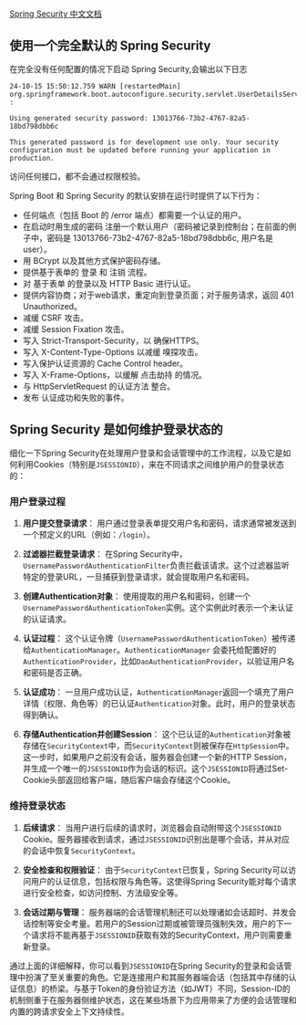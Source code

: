 ## 

[Spring Security 中文文档](https://springdoc.cn/spring-security/servlet/getting-started.html)

## 使用一个完全默认的 Spring Security

在完全没有任何配置的情况下启动 Spring Security,会输出以下日志

```
24-10-15 15:50:12.759 WARN [restartedMain] org.springframework.boot.autoconfigure.security.servlet.UserDetailsServiceAutoConfiguration(89) : 

Using generated security password: 13013766-73b2-4767-82a5-18bd798dbb6c

This generated password is for development use only. Your security configuration must be updated before running your application in production.
```

访问任何接口，都不会通过权限校验。

Spring Boot 和 Spring Security 的默认安排在运行时提供了以下行为：

- 任何端点（包括 Boot 的 /error 端点）都需要一个认证的用户。
- 在启动时用生成的密码 注册一个默认用户（密码被记录到控制台；在前面的例子中，密码是 13013766-73b2-4767-82a5-18bd798dbb6c,
  用户名是 user）。
- 用 BCrypt 以及其他方式保护密码存储。
- 提供基于表单的 登录 和 注销 流程。
- 对 基于表单 的登录以及 HTTP Basic 进行认证。
- 提供内容协商；对于web请求，重定向到登录页面；对于服务请求，返回 401 Unauthorized。
- 减缓 CSRF 攻击。
- 减缓 Session Fixation 攻击。
- 写入 Strict-Transport-Security，以 确保HTTPS。
- 写入 X-Content-Type-Options 以减缓 嗅探攻击。
- 写入保护认证资源的 Cache Control header。
- 写入 X-Frame-Options，以缓解 点击劫持 的情况。
- 与 HttpServletRequest 的认证方法 整合。
- 发布 认证成功和失败的事件。

## Spring Security 是如何维护登录状态的

细化一下Spring Security在处理用户登录和会话管理中的工作流程，以及它是如何利用Cookies（特别是`JSESSIONID`），来在不同请求之间维护用户的登录状态的：

### 用户登录过程

1. **用户提交登录请求**：
   用户通过登录表单提交用户名和密码，请求通常被发送到一个预定义的URL（例如：`/login`）。

2. **过滤器拦截登录请求**：
   在Spring Security中，`UsernamePasswordAuthenticationFilter`负责拦截该请求。这个过滤器监听特定的登录URL，一旦捕获到登录请求，就会提取用户名和密码。

3. **创建Authentication对象**：
   使用提取的用户名和密码，创建一个`UsernamePasswordAuthenticationToken`实例。这个实例此时表示一个未认证的认证请求。

4. **认证过程**：
   这个认证令牌（`UsernamePasswordAuthenticationToken`）被传递给`AuthenticationManager`。`AuthenticationManager`
   会委托给配置好的`AuthenticationProvider`，比如`DaoAuthenticationProvider`，以验证用户名和密码是否正确。

5. **认证成功**：
   一旦用户成功认证，`AuthenticationManager`返回一个填充了用户详情（权限、角色等）的已认证`Authentication`对象。此时，用户的登录状态得到确认。

6. **存储Authentication并创建Session**：
   这个已认证的`Authentication`对象被存储在`SecurityContext`中，而`SecurityContext`则被保存在`HttpSession`中。这一步时，如果用户之前没有会话，服务器会创建一个新的HTTP
   Session，并生成一个唯一的`JSESSIONID`作为会话的标识。这个`JSESSIONID`将通过Set-Cookie头部返回给客户端，随后客户端会存储这个Cookie。

### 维持登录状态

1. **后续请求**：
   当用户进行后续的请求时，浏览器会自动附带这个`JSESSIONID` Cookie。服务器接收到请求，通过`JSESSIONID`识别出是哪个会话，并从对应的会话中恢复`SecurityContext`。

2. **安全检查和权限验证**：
   由于`SecurityContext`已恢复，Spring Security可以访问用户的认证信息，包括权限与角色等。这使得Spring Security能对每个请求进行安全检查，如访问控制、方法级安全等。

3. **会话过期与管理**：
   服务器端的会话管理机制还可以处理诸如会话超时、并发会话控制等安全考量。若用户的Session过期或被管理员强制失效，用户的下一个请求将不能再基于`JSESSIONID`获取有效的SecurityContext，用户则需要重新登录。

通过上面的详细解释，你可以看到`JSESSIONID`在Spring
Security的登录和会话管理中扮演了至关重要的角色。它是连接用户和其服务器端会话（包括其中存储的认证信息）的桥梁。与基于Token的身份验证方法（如JWT）不同，Session-ID的机制侧重于在服务器侧维护状态，这在某些场景下为应用带来了方便的会话管理和内置的跨请求安全上下文持续性。
